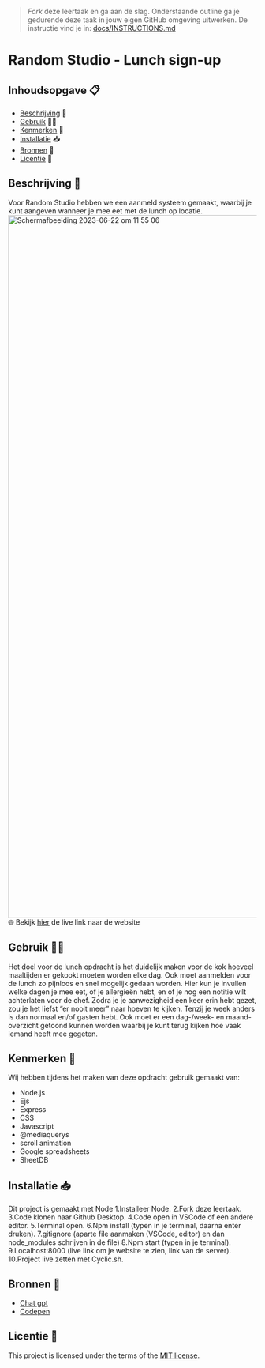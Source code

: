 > _Fork_ deze leertaak en ga aan de slag. Onderstaande outline ga je gedurende deze taak in jouw eigen GitHub omgeving uitwerken. De instructie vind je in: [docs/INSTRUCTIONS.md](docs/INSTRUCTIONS.md)

# Random Studio - Lunch sign-up
## Inhoudsopgave 📋
  * [Beschrijving](#beschrijving) 📄
  * [Gebruik](#gebruik) 👩‍💻
  * [Kenmerken](#kenmerken) 💃
  * [Installatie](#installatie) 📥
  * [Bronnen](#bronnen) 🚤
  * [Licentie](#licentie) 💯

## Beschrijving  📄
Voor Random Studio hebben we een aanmeld systeem gemaakt, waarbij je kunt aangeven wanneer je mee eet met de lunch op locatie.
<img width="1423" alt="Scherm­afbeelding 2023-06-22 om 11 55 06" src="https://github.com/Amberhva/Random-Studio-lunch-sign-up/assets/112861144/403d1450-642c-46ae-87ed-044807799050">
🌐 Bekijk [hier](https://random-studio-lunch-sign-up.adaptable.app/) de live link naar de website

## Gebruik 👩‍💻
Het doel voor de lunch opdracht is het duidelijk maken voor de kok hoeveel maaltijden er gekookt moeten worden elke dag. Ook moet aanmelden voor de lunch zo pijnloos en snel mogelijk gedaan worden. Hier kun je invullen welke dagen je mee eet, of je allergieën hebt, en of je nog een notitie wilt achterlaten voor de chef. Zodra je je aanwezigheid een keer erin hebt gezet, zou je het liefst “er nooit meer” naar hoeven te kijken. Tenzij je week anders is dan normaal en/of gasten hebt. Ook moet er een dag-/week- en maand-overzicht getoond kunnen worden waarbij je kunt terug kijken hoe vaak iemand heeft mee gegeten.

## Kenmerken 💃
Wij hebben tijdens het maken van deze opdracht gebruik gemaakt van:
* Node.js
* Ejs
* Express
* CSS
* Javascript
* @mediaquerys
* scroll animation
* Google spreadsheets
* SheetDB

## Installatie 📥
Dit project is gemaakt met Node
1.Installeer Node.
2.Fork deze leertaak.
3.Code klonen naar Github Desktop.
4.Code open in VSCode of een andere editor.
5.Terminal open.
6.Npm install (typen in je terminal, daarna enter druken).
7.gitignore (aparte file aanmaken (VSCode, editor) en dan node_modules schrijven in de file)
8.Npm start (typen in je terminal).
9.Localhost:8000 (live link om je website te zien, link van de server).
10.Project live zetten met Cyclic.sh.

## Bronnen 🚤
* [Chat gpt](https://chat.openai.com/)
* [Codepen]([https://codepen.io/your-work](https://codepen.io/WebDevSimplified/pen/ewapgK))

## Licentie 💯
This project is licensed under the terms of the [MIT license](./LICENSE).

